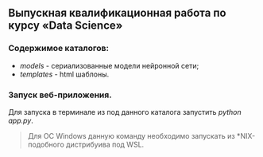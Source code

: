 ## Выпускная квалификационная работа по курсу «Data Science»

### Содержимое каталогов:
- *models* - сериализованные модели нейронной сети;
- *templates* - html шаблоны.

### Запуск веб-приложения.

Для запуска в терминале из под данного каталога запустить *python app.py*.

> Для ОС Windows данную команду необходимо запускать из *NIX-подобного дистрибуива под WSL.

